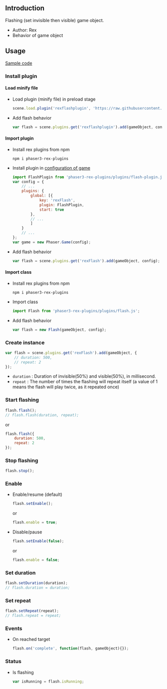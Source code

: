 ## Introduction

Flashing (set invisible then visible) game object.

- Author: Rex
- Behavior of game object

## Usage

[Sample code](https://github.com/rexrainbow/phaser3-rex-notes/tree/master/examples/flash)

### Install plugin

#### Load minify file

- Load plugin (minify file) in preload stage
    ```javascript
    scene.load.plugin('rexflashplugin', 'https://raw.githubusercontent.com/rexrainbow/phaser3-rex-notes/master/dist/rexflashplugin.min.js', true);
    ```
- Add flash behavior
    ```javascript
    var flash = scene.plugins.get('rexflashplugin').add(gameObject, config);
    ```

#### Import plugin

- Install rex plugins from npm
    ```
    npm i phaser3-rex-plugins
    ```
- Install plugin in [configuration of game](game.md#configuration)
    ```javascript
    import FlashPlugin from 'phaser3-rex-plugins/plugins/flash-plugin.js';
    var config = {
        // ...
        plugins: {
            global: [{
                key: 'rexFlash',
                plugin: FlashPlugin,
                start: true
            },
            // ...
            ]
        }
        // ...
    };
    var game = new Phaser.Game(config);
    ```
- Add flash behavior
    ```javascript
    var flash = scene.plugins.get('rexFlash').add(gameObject, config);
    ```

#### Import class

- Install rex plugins from npm
    ```
    npm i phaser3-rex-plugins
    ```
- Import class
    ```javascript
    import Flash from 'phaser3-rex-plugins/plugins/flash.js';
    ```
- Add flash behavior
    ```javascript
    var flash = new Flash(gameObject, config);
    ```

### Create instance

```javascript
var flash = scene.plugins.get('rexFlash').add(gameObject, {
    // duration: 500,
    // repeat: 2
});
```

- `duration` : Duration of invisible(50%) and visible(50%), in millisecond.
- `repeat` : The number of times the flashing will repeat itself (a value of 1 means the flash will play twice, as it repeated once)

### Start flashing

```javascript
flash.flash();
// flash.flash(duration, repeat);
```

or

```javascript
flash.flash({
    duration: 500,
    repeat: 2
});
```

### Stop flashing

```javascript
flash.stop();
```

### Enable

- Enable/resume (default)
    ```javascript
    flash.setEnable();
    ```
    or
    ```javascript
    flash.enable = true;
    ```
- Disable/pause
    ```javascript
    flash.setEnable(false);
    ```
    or
    ```javascript
    flash.enable = false;
    ```

### Set duration

```javascript
flash.setDuration(duration);
// flash.duration = duration;
```

### Set repeat

```javascript
flash.setRepeat(repeat);
// flash.repeat = repeat;
```

### Events

- On reached target
    ```javascript
    flash.on('complete', function(flash, gameObject){});
    ```

### Status

- Is flashing
    ```javascript
    var isRunning = flash.isRunning;
    ```
